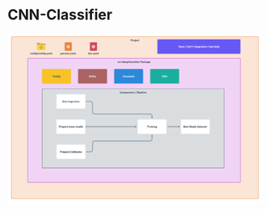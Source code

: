 # CNN-Classifier

![img](https://github.com/Manjunath-Bhashyam/CNN-Classifier/blob/main/docs/worklfow.png)